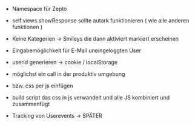 * Namespace für Zepto
* self.views.showResponse sollte autark funktionieren ( wie alle anderen funktionen )
* Keine Kategorien -> Smileys die dann aktiviert markiert erscheinen
* Eingabemöglichkeit für E-Mail uneingeloggten User
* userid generieren -> cookie / localStorage
* möglichst ein call in der produktiv umgebung
* bzw. css per js einfügen
* build script das css in js verwandelt und alle JS kombiniert und zusammenfügt

* Tracking von Userevents -> SPÄTER